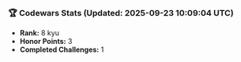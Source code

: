 ### 🏆 Codewars Stats (Updated: 2025-09-23 10:09:04 UTC)

- **Rank:** 8 kyu
- **Honor Points:** 3
- **Completed Challenges:** 1
